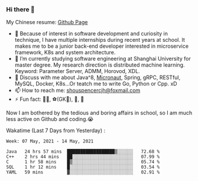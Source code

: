 ### Hi there 👋

My Chinese resume: [Github Page](https://spencercjh.github.io/resume/)

- 🔭 Because of interest in software development and curiosity in technique, I have multiple internships during recent years at school. It makes me to be a junior back-end developer interested in microservice framework, K8s and system architecture.
- 🌱 I’m currently studying software engineering at Shanghai University for master degree. My research direction is distributed machine learning. Keyword: Parameter Server, ADMM, Horovod, XDL.
- 💬 Discuss with me about Java^8, [Micronaut](http://micronaut.io/), Spring, gRPC, RESTful, MySQL, Docker, K8s...Or teatch me to write Go, Python or Cpp. xD
- 📫 How to reach me: shouspencercjh@foxmail.com
- ⚡ Fun fact: 🚴‍♂️, ⚽(GK🥅), 🏓, 🏸

Now I am bothered by the tedious and boring affairs in school, so I am much less active on Github and coding.😭

Wakatime (Last 7 Days from Yesterday) :

<!--START_SECTION:waka-->
```text
Week: 07 May, 2021 - 14 May, 2021

Java   24 hrs 57 mins  ██████████████████▒░░░░░░   72.68 % 
C++    2 hrs 44 mins   ██░░░░░░░░░░░░░░░░░░░░░░░   07.99 % 
C      1 hr 58 mins    █▒░░░░░░░░░░░░░░░░░░░░░░░   05.74 % 
SQL    1 hr 12 mins    █░░░░░░░░░░░░░░░░░░░░░░░░   03.54 % 
YAML   59 mins         ▓░░░░░░░░░░░░░░░░░░░░░░░░   02.91 % 
```
<!--END_SECTION:waka-->
